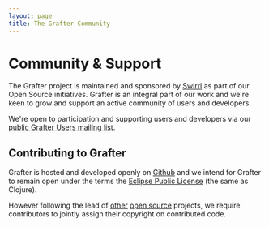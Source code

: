 ```yaml
---
layout: page
title: The Grafter Community
---
```


# Community & Support

The Grafter project is maintained and sponsored by
[Swirrl](http://swirrl.com/) as part of our Open Source initiatives.
Grafter is an integral part of our work and we're keen to grow and
support an active community of users and developers.

We're open to participation and supporting users and developers via
our [public Grafter Users mailing list](https://groups.google.com/forum/?hl=en-GB#!forum/grafter-users).

## Contributing to Grafter

Grafter is hosted and developed openly on
[Github](https://github.com/Swirrl/grafter) and we intend for Grafter
to remain open under the terms the
[Eclipse Public License](https://www.eclipse.org/legal/epl-v10.html)
(the same as Clojure).

However following the lead of [other](http://clojure.org/)
[open source](http://www.ubuntu.com/legal/contributors) projects, we
require contributors to jointly assign their copyright on contributed
code.
